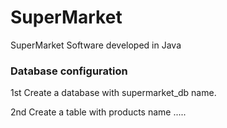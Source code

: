 # SuperMarket
SuperMarket Software developed in Java

### Database configuration

1st Create a database with supermarket_db name.

2nd Create a table with products name
.....
